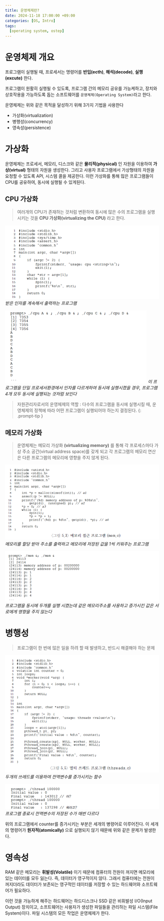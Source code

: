 ```yaml
---
title: 운영체제란?
date: 2024-11-18 17:00:00 +09:00
categories: [OS, Intro]
tags:
  [operating system, ostep]
---
```


# 운영체제 개요

프로그램이 실행될 때, 프로세서는 명령어를 **반입(ecth)**, **해석(decode)**, **실행(excute)** 한다.

프로그램이 원활히 실행될 수 있도록, 프로그램 간의 메모리 공유를 가능케하고, 장치와 상호작용을 가능하도록 돕는 소프트웨어를 `운영체제(Operating System)`라고 한다.

운영체제는 위와 같은 목적을 달성하기 위해 3가지 기법을 사용한다
- 가상화(virtualization)
- 병행성(concurrency)
- 영속성(persistence)

# 가상화
운영체제는 프로세서, 메모리, 디스크와 같은 **물리적(physical)** 인 자원을 이용하여 **가상(virtual)** 형태의 자원을 생성한다.   그리고 사용자 프로그램에서 가상형태의 자원을 요청할 수 있도록 API, 시스템 콜을 제공한다. 이런 가상화를 통해 많은 프로그램들이 CPU를 공유하여, 동시에 실행될 수 있게된다.

## CPU 가상화

> 여러개의 CPU가 존재하는 것처럼 변환하여 동시에 많은 수의 프로그램을 실행시키는 것을 **CPU 가상화(virtualizing the CPU)** 라고 한다.


![alt text](/assets/img/OS/Outline/image.png)
_받은 인자를 계속해서 출력하는 프로그램_

![alt text](/assets/img/OS/Outline/image-1.png)
_이 프로그램을 단일 프로세서환경에서 인자를 다르게하여 동시에 실행시켰을 경우, 프로그램 4개 모두 동시에 실행되는 것처럼 보인다_

> 자원관리자로서의 운영체제의 역할 : 다수의 프로그램을 동시에 실행시킬 때, 운영체제의 정책에 따라 어떤 프로그램이 실행되어야 하는지 결정된다.
{: .prompt-tip }

## 메모리 가상화

>운영체제는 메모리 가상화 **(virtualizing memory)** 를 통해 각 프로세스마다 가상 주소 공간(virtual address space)를 갖게 되고 각 프로그램의 메모리 연산은 다른 프로그램의 메모리에 영향을 주지 않게 된다.

![alt text](/assets/img/OS/Outline/image-2.png)
_메모리를 할당 받아 주소를 출력하고 메모리에 저장된 값을 1씩 키워주는 프로그램_

![alt text](/assets/img/OS/Outline/image-3.png)
_프로그램을 동시에 두개를 실행 시켰는데 같은 메모리주소를 사용하고 증가시킨 값은 서로에게 영향을 주지 않는다_

# 병행성

> 프로그램이 한 번에 많은 일을 하려 할 때 발생하고, 반드시 해결해야 하는 문제

![alt text](/assets/img/OS/Outline/image-4.png)
_두개의 쓰레드를 이용하여 전역변수를 증가시키는 함수_

![alt text](/assets/img/OS/Outline/image-5.png)
_프로그램 종료시 전역변수의 저장된 수가 매번 다르다_

위의 프로그램에서 counter를 증가시키는 부분은 세개의 병령어로 이루어진다. 이 세개의 명령어가 **원자적(atomically)** 으로 실행되지 않기 때문에 위와 같은 문제가 발생한다.

# 영속성

RAM 같은 메모리는 **휘발성(Volatile)** 이기 때문에 컴퓨터의 전원이 꺼지면 메모리에 있는 데이터를 모두 잃는다. 즉, 데이터가 영구적이지 않다. 그래서 컴퓨터에는 전원이 꺼지더라도 데이터가 보존되는 영구적인 데이터를 저장할 수 있는 하드웨어와 소프트웨어가 필요하다.  

이런 것을 가능하게 해주는 하드웨어는 하드디스크나 SSD 같은 비휘발성 I/O(Input Output) 장치이고, 소프트웨어는 사용자가 생성한 파일들을 관리하는 파일 시스템(File System)이다. 파일 시스템의 모든 작업은 운영체제가 한다.
